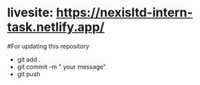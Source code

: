 # livesite: https://nexisltd-intern-task.netlify.app/
#For updating this repository

- git add .
- git commit -m " your message"
- git push